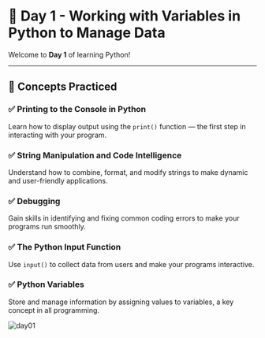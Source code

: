 # 📘 Day 1 - Working with Variables in Python to Manage Data

Welcome to **Day 1** of learning Python! 

---

## 🧠 Concepts Practiced

### ✅ Printing to the Console in Python
Learn how to display output using the `print()` function — the first step in interacting with your program.

### ✅ String Manipulation and Code Intelligence
Understand how to combine, format, and modify strings to make dynamic and user-friendly applications.

### ✅ Debugging
Gain skills in identifying and fixing common coding errors to make your programs run smoothly.

### ✅ The Python Input Function
Use `input()` to collect data from users and make your programs interactive.

### ✅ Python Variables
Store and manage information by assigning values to variables, a key concept in all programming.

![day01](https://user-images.githubusercontent.com/98851253/154177081-2c53df2d-777b-4deb-8e38-5742ecd7282f.gif)
